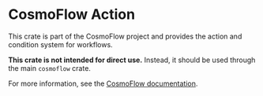# CosmoFlow Action

This crate is part of the CosmoFlow project and provides the action and condition system for workflows.

**This crate is not intended for direct use.** Instead, it should be used through the main `cosmoflow` crate.

For more information, see the [CosmoFlow documentation](https://docs.rs/cosmoflow).
